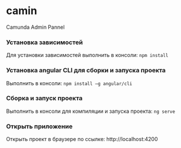 # camin
Camunda Admin Pannel


### Установка зависимостей
Для установки зависимостей выполнить в консоли: `npm install`

### Установка angular CLI для сборки и запуска проекта
Выполнить в консоли: `npm install –g angular/cli`

### Сборка и запуск проекта
Выполнить в консоли для компиляции и запуска проекта: `ng serve`

### Открыть приложение
Открыть проект в браузере по ссылке: http://localhost:4200
